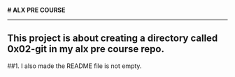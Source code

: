 **# ALX PRE COURSE**
___
## This project is about creating a directory called 0x02-git in my alx pre course repo.
##1. I also made the README file is not empty.
